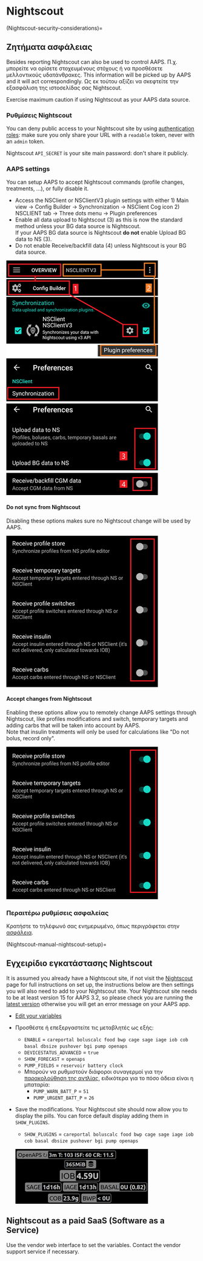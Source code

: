 # Nightscout

(Nightscout-security-considerations)=

## Ζητήματα ασφάλειας

Besides reporting Nightscout can also be used to control AAPS. Π.χ. μπορείτε να ορίσετε στοχευμένους στόχους ή να προσθέσετε μελλοντικούς υδατάνθρακες. This information will be picked up by AAPS and it will act correspondingly. Ως εκ τούτου αξίζει να σκεφτείτε την εξασφάλιση της ιστοσελίδας σας Nightscout.

Exercise maximum caution if using Nightscout as your AAPS data source.

### Ρυθμίσεις Nightscout

You can deny public access to your Nightscout site by using [authentication roles](https://nightscout.github.io/nightscout/security): make sure you only share your URL with a `readable` token, never with an `admin` token.

Nightscout `API_SECRET` is your site main password: don't share it publicly.

### AAPS settings

You can setup AAPS to accept Nightscout commands (profile changes, treatments, ...), or fully disable it.

* Access the NSClient or NSClientV3 plugin settings with either 1) Main view -> Config Builder -> Synchronization -> NSClient Cog icon 2) NSCLIENT tab -> Three dots menu -> Plugin preferences
* Enable all data upload to Nightscout (3) as this is now the standard method unless your BG data source is Nightscout.  
  If your AAPS BG data source is Nightscout **do not** enable Upload BG data to NS (3).
* Do not enable Receive/backfill data (4) unless Nightscout is your BG data source.

![Nightscout upload only](../images/NSsafety.png)

#### Do not sync from Nightscout

Disabling these options makes sure no Nightscout change will be used by AAPS.

![Nightscout upload only](../images/NSsafety2.png)

#### Accept changes from Nightscout

Enabling these options allow you to remotely change AAPS settings through Nightscout, like profiles modifications and switch, temporary targets and adding carbs that will be taken into account by AAPS.  
Note that insulin treatments will only be used for calculations like "Do not bolus, record only".

![Nightscout upload only](../images/NSsafety3.png)

### Περαιτέρω ρυθμίσεις ασφαλείας

Κρατήστε το τηλέφωνό σας ενημερωμένο, όπως περιγράφεται στην [ασφάλεια](../Getting-Started/Safety-first.md).

(Nightscout-manual-nightscout-setup)=

## Εγχειρίδιο εγκατάστασης Nightscout

It is assumed you already have a Nightscout site, if not visit the [Nightscout](http://nightscout.github.io/nightscout/new_user/) page for full instructions on set up, the instructions below are then settings you will also need to add to your Nightscout site. Your Nightscout site needs to be at least version 15 for AAPS 3.2, so please check you are running the [latest version](https://nightscout.github.io/update/update/#updating-your-site-to-the-latest-version) otherwise you will get an error message on your AAPS app.

* [Edit your variables](https://nightscout.github.io/nightscout/setup_variables/#nightscout-configuration)

* Προσθέστε ή επεξεργαστείτε τις μεταβλητές ως εξής:
  
  * `ENABLE` = `careportal boluscalc food bwp cage sage iage iob cob basal dbsize pushover bgi pump openaps`
  * `DEVICESTATUS_ADVANCED` = `true`
  * `SHOW_FORECAST` = `openaps`
  * `PUMP_FIELDS` = `reservoir battery clock`
  * Μπορούν να ρυθμιστούν διάφοροι συναγερμοί για την [παρακολούθηση της αντλίας](https://github.com/nightscout/cgm-remote-monitor#pump-pump-monitoring), ειδικότερα για το πόσο άδεια είναι η μπαταρία: 
    * `PUMP_WARN_BATT_P` = `51`
    * `PUMP_URGENT_BATT_P` = `26` 

* Save the modifications. Your Nightscout site should now allow you to display the pills. You can force default display adding them in `SHOW_PLUGINS`.
  
  * `SHOW_PLUGINS` = `careportal boluscalc food bwp cage sage iage iob cob basal dbsize pushover bgi pump openaps`
  
  ![Nightscout Pills](../images/nightscout1.png)

## Nightscout as a paid SaaS (Software as a Service)

Use the vendor web interface to set the variables. Contact the vendor support service if necessary.